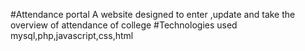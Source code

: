 <!-- # attendance entry,attendance update ,attendance overview -->
#Attendance portal
A website designed to enter ,update  and take the overview of attendance of college
#Technologies used
 mysql,php,javascript,css,html
